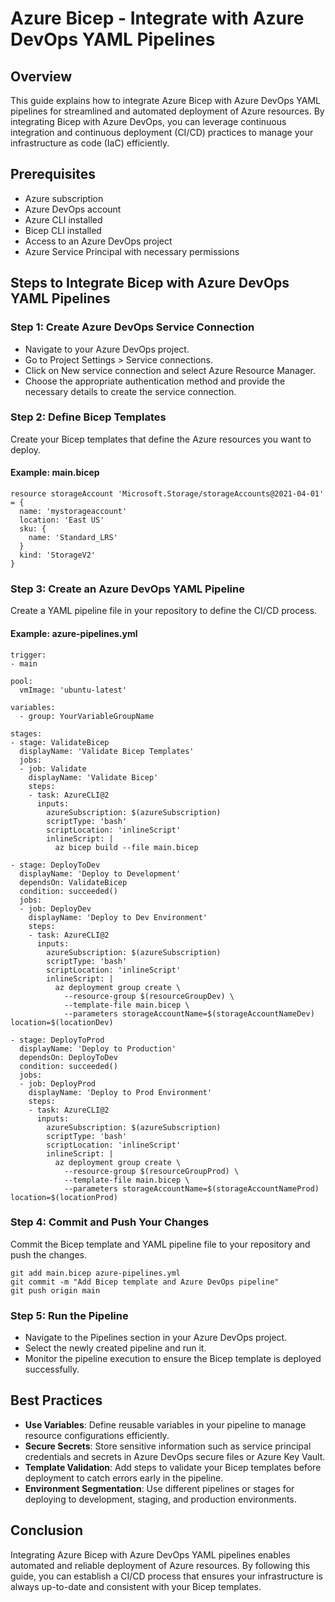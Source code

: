 # Azure Bicep - Integrate with Azure DevOps YAML Pipelines

## Overview
This guide explains how to integrate Azure Bicep with Azure DevOps YAML pipelines for streamlined and automated deployment of Azure resources. By integrating Bicep with Azure DevOps, you can leverage continuous integration and continuous deployment (CI/CD) practices to manage your infrastructure as code (IaC) efficiently.

## Prerequisites
- Azure subscription
- Azure DevOps account
- Azure CLI installed
- Bicep CLI installed
- Access to an Azure DevOps project
- Azure Service Principal with necessary permissions

## Steps to Integrate Bicep with Azure DevOps YAML Pipelines

### Step 1: Create Azure DevOps Service Connection
- Navigate to your Azure DevOps project.
- Go to Project Settings > Service connections.
- Click on New service connection and select Azure Resource Manager.
- Choose the appropriate authentication method and provide the necessary details to create the service connection.

### Step 2: Define Bicep Templates
Create your Bicep templates that define the Azure resources you want to deploy.

#### Example: main.bicep

```bicep
resource storageAccount 'Microsoft.Storage/storageAccounts@2021-04-01' = {
  name: 'mystorageaccount'
  location: 'East US'
  sku: {
    name: 'Standard_LRS'
  }
  kind: 'StorageV2'
}
```

### Step 3: Create an Azure DevOps YAML Pipeline
Create a YAML pipeline file in your repository to define the CI/CD process.

#### Example: azure-pipelines.yml

```bicep
trigger:
- main

pool:
  vmImage: 'ubuntu-latest'

variables:
  - group: YourVariableGroupName

stages:
- stage: ValidateBicep
  displayName: 'Validate Bicep Templates'
  jobs:
  - job: Validate
    displayName: 'Validate Bicep'
    steps:
    - task: AzureCLI@2
      inputs:
        azureSubscription: $(azureSubscription)
        scriptType: 'bash'
        scriptLocation: 'inlineScript'
        inlineScript: |
          az bicep build --file main.bicep

- stage: DeployToDev
  displayName: 'Deploy to Development'
  dependsOn: ValidateBicep
  condition: succeeded()
  jobs:
  - job: DeployDev
    displayName: 'Deploy to Dev Environment'
    steps:
    - task: AzureCLI@2
      inputs:
        azureSubscription: $(azureSubscription)
        scriptType: 'bash'
        scriptLocation: 'inlineScript'
        inlineScript: |
          az deployment group create \
            --resource-group $(resourceGroupDev) \
            --template-file main.bicep \
            --parameters storageAccountName=$(storageAccountNameDev) location=$(locationDev)

- stage: DeployToProd
  displayName: 'Deploy to Production'
  dependsOn: DeployToDev
  condition: succeeded()
  jobs:
  - job: DeployProd
    displayName: 'Deploy to Prod Environment'
    steps:
    - task: AzureCLI@2
      inputs:
        azureSubscription: $(azureSubscription)
        scriptType: 'bash'
        scriptLocation: 'inlineScript'
        inlineScript: |
          az deployment group create \
            --resource-group $(resourceGroupProd) \
            --template-file main.bicep \
            --parameters storageAccountName=$(storageAccountNameProd) location=$(locationProd)

```

### Step 4: Commit and Push Your Changes
Commit the Bicep template and YAML pipeline file to your repository and push the changes.

```bicep
git add main.bicep azure-pipelines.yml
git commit -m "Add Bicep template and Azure DevOps pipeline"
git push origin main
```
### Step 5: Run the Pipeline
- Navigate to the Pipelines section in your Azure DevOps project.
- Select the newly created pipeline and run it.
- Monitor the pipeline execution to ensure the Bicep template is deployed successfully.

## Best Practices
- **Use Variables**: Define reusable variables in your pipeline to manage resource configurations efficiently.
- **Secure Secrets**: Store sensitive information such as service principal credentials and secrets in Azure DevOps secure files or Azure Key Vault.
- **Template Validation**: Add steps to validate your Bicep templates before deployment to catch errors early in the pipeline.
- **Environment Segmentation**: Use different pipelines or stages for deploying to development, staging, and production environments.

## Conclusion
Integrating Azure Bicep with Azure DevOps YAML pipelines enables automated and reliable deployment of Azure resources. By following this guide, you can establish a CI/CD process that ensures your infrastructure is always up-to-date and consistent with your Bicep templates.

